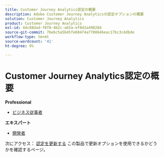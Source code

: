 ```yaml
---
title: Customer Journey Analytics認定の概要
description: Adobe Customer Journey Analyticsの認定オプションの概要
solution: Customer Journey Analytics
product: Customer Journey Analytics
exl-id: 44c88dad-f8f0-4b2c-ab5a-ef0d2a498284
source-git-commit: 7bebc5a5b45fe68474a778864beac17bc3c4dbde
workflow-type: tm+mt
source-wordcount: '41'
ht-degree: 9%

---
```


# Customer Journey Analytics認定の概要

**Professional**

* [ビジネス従事者](/help/certifications/acja/acja-p-business.md)

**エキスパート**

* [開発者](/help/certifications/acja/acja-e-developer.md) <!--AD0-E604-->

次にアクセス： [認定を更新する](/help/certifications/renew.md) この製品で更新オプションを使用できるかどうかを確認するページ。
